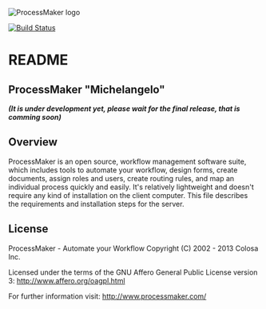 ![ProcessMaker logo](http://www.processmaker.com/themes/processmaker/images/logo.jpg "ProcessMaker")

[![Build Status](https://travis-ci.org/colosa/processmaker.png?branch=michelangelo)](http://travis-ci.org/colosa/processmaker)

README
======

ProcessMaker "Michelangelo"
----------------

***(It is under development yet, please wait for the final release, that is comming soon)***


Overview
--------

ProcessMaker is an open source, workflow management software suite, which
includes tools to automate your workflow, design forms, create documents, assign
roles and users, create routing rules, and map an individual process quickly and
easily. It's relatively lightweight and doesn't require any kind of installation
on the client computer. This file describes the requirements and installation
steps for the server.

License
-------

ProcessMaker - Automate your Workflow
Copyright (C) 2002 - 2013 Colosa Inc.

Licensed under the terms of the GNU Affero General Public License version 3:
http://www.affero.org/oagpl.html

For further information visit:
http://www.processmaker.com/

